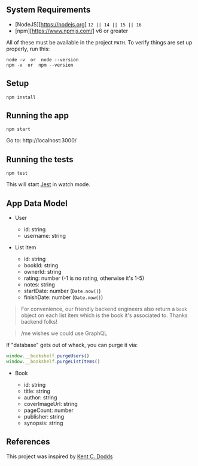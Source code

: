 ## System Requirements

- [NodeJS][https://nodejs.org] `12 || 14 || 15 || 16`
- [npm][https://www.npmjs.com/] v6 or greater

All of these must be available in the project `PATH`. To verify things are set
up properly, run this:

```shell
node -v  or  node --version
npm -v  or  npm --version
```

## Setup

```
npm install
```

## Running the app

```shell
npm start
```

Go to: http://localhost:3000/

## Running the tests

```shell
npm test
```

This will start [Jest](https://jestjs.io/) in watch mode.

## App Data Model

- User

  - id: string
  - username: string

- List Item

  - id: string
  - bookId: string
  - ownerId: string
  - rating: number (-1 is no rating, otherwise it's 1-5)
  - notes: string
  - startDate: number (`Date.now()`)
  - finishDate: number (`Date.now()`)

> For convenience, our friendly backend engineers also return a `book` object on
> each list item which is the book it's associated to. Thanks backend folks!

> /me wishes we could use GraphQL

If "database" gets out of whack, you can purge it via:

```javascript
window.__bookshelf.purgeUsers()
window.__bookshelf.purgeListItems()
```

- Book

  - id: string
  - title: string
  - author: string
  - coverImageUrl: string
  - pageCount: number
  - publisher: string
  - synopsis: string

## References

This project was inspired by [Kent C. Dodds](https://epicreact.dev/)
